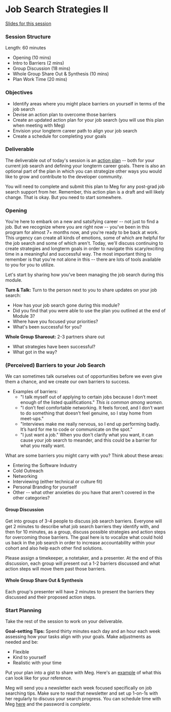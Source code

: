 # Job Search Strategies II

[Slides for this session](https://docs.google.com/presentation/d/15x2PaHDMICCjxBnKsMMlykp3xWsInDfwlyW3y9yKkwA/edit?usp=sharing)

### Session Structure

Length: 60 minutes

* Opening (10 mins)
* Intro to Barriers (2 mins)
* Group Discussion (18 mins)
* Whole Group Share Out & Synthesis (10 mins)
* Plan Work Time (20 mins)

### Objectives
* Identify areas where you might place barriers on yourself in terms of the job search
* Devise an action plan to overcome those barriers
* Create an updated action plan for your job search (you will use this plan when meeting with Meg)
* Envision your longterm career path to align your job search
* Create a schedule for completing your goals

### Deliverable
The deliverable out of today's session is an [action plan](https://github.com/turingschool/career-development-curriculum/blob/master/module_four/post_grad_plan.md) -- both for your current job search and defining your longterm career goals. There is also an optional part of the plan in which you can strategize other ways you would like to grow and contribute to the developer community. 

You will need to complete and submit this plan to Meg for any post-grad job search support from her. Remember, this action plan is a draft and will likely change. That is okay. But you need to start somewhere. 

### Opening
You're here to embark on a new and satsifying career -- not just to find a job. But we recognize where you are right now -- you've been in this program for almost 7+ months now, and you're ready to be back at work. This urgency can create all kinds of emotions, some of which are helpful for the job search and some of which aren't. Today, we'll discuss continuing to create strategies and longterm goals in order to navigate this scary/exciting time in a meaningful and successful way. The most important thing to remember is that you're not alone in this -- there are lots of tools available to you for you to utilize.

Let's start by sharing how you've been managing the job search during this module. 

**Turn & Talk:** Turn to the person next to you to share updates on your job search:

* How has your job search gone during this module? 
* Did you find that you were able to use the plan you outlined at the end of Module 3?
* Where have you focused your priorities? 
* What's been successful for you?

**Whole Group Shareout:**
2-3 partners share out

* What strategies have been successful?
* What got in the way?

### (Perceived) Barriers to your Job Search
We can sometimes talk ourselves out of opportunities before we even give them a chance, and we create our own barriers to success.

* Examples of barriers:
	* "I talk myself out of applying to certain jobs because I don’t meet enough of the listed qualifications."
*This is common among women.*
	* "I don’t feel comfortable networking. It feels forced, and I don’t want to do something that doesn’t feel genuine, so I stay home from meet-ups."
	* "Interviews make me really nervous, so I end up performing badly. It’s hard for me to code or communicate on the spot."
	* "I just want a job." When you don't clarify what you want, it can cause your job search to meander, and this could be a barrier for what you really want. 

What are some barriers you might carry with you? Think about these areas:

* Entering the Software Industry
* Cold Outreach
* Networking
* Interviewing (either technical or culture fit)
* Personal Branding for yourself
* Other -- what other anxieties do you have that aren't covered in the other categories? 

#### Group Discussion
Get into groups of 3-4 people to discuss job search barriers. Everyone will get 2 minutes to describe what job search barriers they identify with, and then for 10 minutes, as a group, discuss possible strategies and action steps for overcoming those barriers. The goal here is to vocalize what could hold us back in the job search in order to increase accountability within your cohort and also help each other find solutions.

Please assign a timekeeper, a notetaker, and a presenter. At the end of this discussion, each group will present out a 1-2 barriers discussed and what action steps will move them past those barriers.

#### Whole Group Share Out & Synthesis
Each group's presenter will have 2 minutes to present the barriers they discussed and their proposed action steps. 


### Start Planning
Take the rest of the session to work on your deliverable. 

**Goal-setting Tips:** Spend thirty minutes each day and an hour each week assessing how your tasks align with your goals. Make adjustments as needed and be:

* Flexible
* Kind to yourself
* Realistic with your time

Put your plan into a gist to share with Meg. Here's an [example](https://gist.github.com/kjs222/7ef5e79a71eedf9d8c8d401da1e687c7) of what this can look like for your reference. 

Meg will send you a newsletter each week focused specifically on job searching tips. Make sure to read that newsletter and set up 1-on-1s with her regularly to discuss your search progress. You can schedule time with Meg [here](https://megstew.youcanbook.me/index.jsp) and the password is *complete*.
